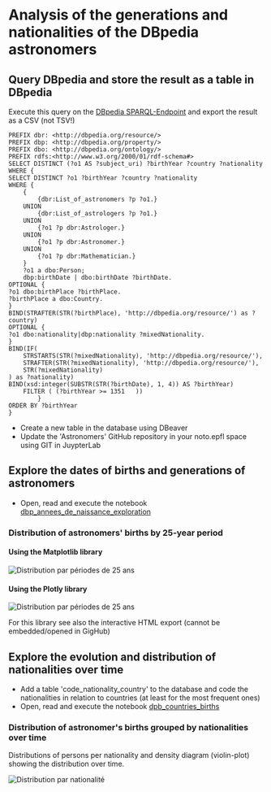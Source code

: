 # Analysis of the generations and nationalities of the DBpedia astronomers



## Query DBpedia and store the result as a table in DBpedia


Execute this query on the [DBpedia SPARQL-Endpoint](https://dbpedia.org/sparql) and export the result as a CSV (not TSV!)


    PREFIX dbr: <http://dbpedia.org/resource/>
    PREFIX dbp: <http://dbpedia.org/property/>
    PREFIX dbo: <http://dbpedia.org/ontology/>
    PREFIX rdfs:<http://www.w3.org/2000/01/rdf-schema#>
    SELECT DISTINCT (?o1 AS ?subject_uri) ?birthYear ?country ?nationality
    WHERE {
    SELECT DISTINCT ?o1 ?birthYear ?country ?nationality
    WHERE { 
        {
            {dbr:List_of_astronomers ?p ?o1.}
        UNION
            {dbr:List_of_astrologers ?p ?o1.}
        UNION
            {?o1 ?p dbr:Astrologer.}
        UNION
            {?o1 ?p dbr:Astronomer.}
        UNION
            {?o1 ?p dbr:Mathematician.}
        }
        ?o1 a dbo:Person;
        dbp:birthDate | dbo:birthDate ?birthDate.
    OPTIONAL {
    ?o1 dbo:birthPlace ?birthPlace.
    ?birthPlace a dbo:Country.
    }
    BIND(STRAFTER(STR(?birthPlace), 'http://dbpedia.org/resource/') as ?country)
    OPTIONAL {
    ?o1 dbo:nationality|dbp:nationality ?mixedNationality.
    }
    BIND(IF(
        STRSTARTS(STR(?mixedNationality), 'http://dbpedia.org/resource/'), 
        STRAFTER(STR(?mixedNationality), 'http://dbpedia.org/resource/'), 
        STR(?mixedNationality)
    ) as ?nationality)
    BIND(xsd:integer(SUBSTR(STR(?birthDate), 1, 4)) AS ?birthYear)
        FILTER ( (?birthYear >= 1351   )) 
            }
    ORDER BY ?birthYear
    }






* Create a new table in the database using DBeaver
* Update the 'Astronomers' GitHub repository in your noto.epfl space using GIT in JuypterLab 



## Explore the dates of births and generations of astronomers

* Open, read and execute the notebook [dbp_annees_de_naissance_exploration](https://github.com/Sciences-historiques-numeriques/astronomers/blob/main/notebooks_jupyter/dbpedia_exploration/dbp_annees_de_naissance_exploration.ipynb)


### Distribution of astronomers' births by 25-year period

#### Using the Matplotlib library
![Distribution par périodes de 25 ans](https://raw.github.com/Sciences-historiques-numeriques/astronomers/master/notebooks_jupyter/dbpedia_exploration/pictures/birth_years_plt_20241208.png)

#### Using the Plotly library
![Distribution par périodes de 25 ans](https://raw.github.com/Sciences-historiques-numeriques/astronomers/master/notebooks_jupyter/dbpedia_exploration/pictures/birth_years_20241208.png)

For this library see also the interactive HTML export (cannot be embedded/opened in GigHub)


 ## Explore the evolution and distribution of nationalities over time

 * Add a table 'code_nationality_country' to the database and code the nationalities in relation to countries (at least for the most frequent ones)
 * Open, read and execute the notebook [dpb_countries_births](https://github.com/Sciences-historiques-numeriques/astronomers/blob/main/notebooks_jupyter/dbpedia_exploration/dpb_countries_births.ipynb)


### Distribution of astronomer's births grouped by nationalities over time

Distributions of persons per nationality and density diagram (violin-plot) showing the distribution over time.

![Distribution par nationalité](https://raw.github.com/Sciences-historiques-numeriques/astronomers/master/notebooks_jupyter/dbpedia_exploration/pictures/natio_code_birth_year_20241209.png)

 
